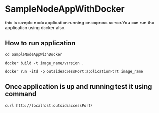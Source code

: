 # SampleNodeAppWithDocker 
this is sample node application running on express server.You can run the application using docker also.
## How to run application 
```
cd SampleNodeAppWithDocker   
```
```
docker build -t image_name/version .   
```
```
docker run -itd -p outsideaccessPort:applicationPort image_name    
```

## Once application is up and running test it using command  
```
curl http://localhost:outsideaccessPort/
```
